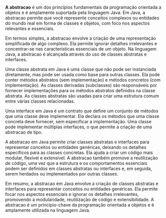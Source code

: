 **A abstracao** é um dos princípios fundamentais da programação orientada a objetos e é amplamente suportada pela 
linguagem Java. Em Java, a abstracao permite que você represente conceitos complexos ou entidades do mundo real em 
forma de classes e objetos, com foco nos aspectos relevantes e essenciais.

Em termos simples, a abstracao envolve a criação de uma representação simplificada de algo complexo. Ela permite 
ignorar detalhes irrelevantes e concentrar-se nas características essenciais de um objeto. Na linguagem Java, a 
abstracao é alcançada através do uso de classes abstratas e interfaces.

Uma classe abstrata em Java é uma classe que não pode ser instanciada diretamente, mas pode ser usada como base para 
outras classes. Ela pode conter métodos abstratos (sem implementação) e métodos concretos (com implementação). As 
classes derivadas (subclasses) são responsáveis por fornecer implementações para os métodos abstratos definidos na 
classe abstrata. As classes abstratas são usadas para criar uma estrutura comum entre várias classes relacionadas.

Uma interface em Java é um contrato que define um conjunto de métodos que uma classe deve implementar. Ela declara 
os métodos que uma classe concreta deve fornecer, sem especificar a implementação. Uma classe pode implementar 
múltiplas interfaces, o que permite a criação de uma abstracao de tipo.

A abstracao em Java permite criar classes abstratas e interfaces para representar conceitos ou entidades genéricas, 
deixando os detalhes específicos para as classes concretas. Ela ajuda a criar um código mais modular, flexível e 
extensível. A abstracao também promove a reutilização de código, uma vez que a estrutura e os comportamentos 
essenciais podem ser definidos em classes abstratas ou interfaces e, em seguida, serem herdados ou implementados 
por outras classes.

Em resumo, a abstracao em Java envolve a criação de classes abstratas e interfaces para representar conceitos ou 
entidades genéricas. Ela permite focar nos aspectos essenciais e ignorar os detalhes irrelevantes, promovendo a 
modularidade, reutilização de código e extensibilidade. A abstracao é um princípio-chave da programação orientada 
a objetos e é amplamente utilizada na linguagem Java.